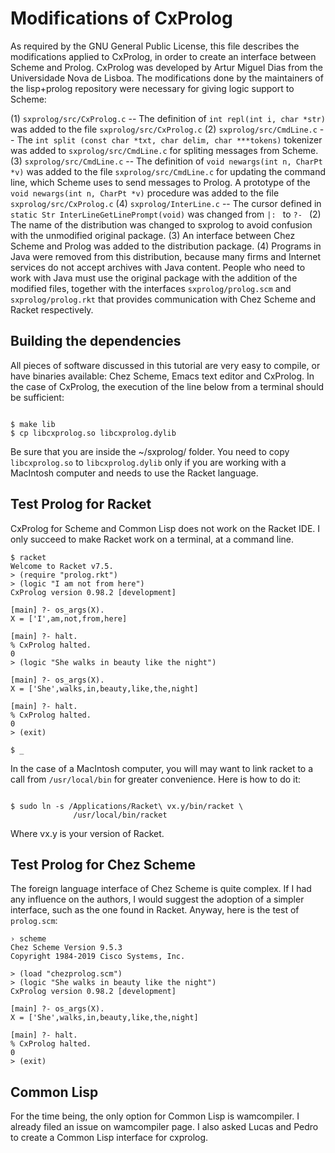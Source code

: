 # Modifications of CxProlog
As required by the GNU General Public License,
this file describes the modifications applied
to CxProlog, in order to create an interface
between Scheme and Prolog. CxProlog was developed
by Artur Miguel Dias from the Universidade Nova
de Lisboa. The modifications done by the maintainers
of the lisp+prolog repository were necessary for
giving logic support to Scheme:

(1) `sxprolog/src/CxProlog.c` -- The definition of `int repl(int i, char *str)` was added to
    the file `sxprolog/src/CxProlog.c`
(2) `sxprolog/src/CmdLine.c` -- The `int split (const char *txt, char delim, char ***tokens)`
    tokenizer was added to `sxprolog/src/CmdLine.c` for spliting messages from Scheme.
(3) `sxprolog/src/CmdLine.c` -- The definition of `void newargs(int n, CharPt *v)` was added
    to the file `sxprolog/src/CmdLine.c` for updating the command line, which Scheme uses to
    send messages to Prolog. A prototype of the `void newargs(int n, CharPt *v)` procedure
    was added to the file `sxprolog/src/CxProlog.c`
(4) `sxprolog/InterLine.c` -- The cursor defined in `static Str InterLineGetLinePrompt(void)`
    was changed from `|: ` to `?- `
(2) The name of the distribution was changed to sxprolog to avoid confusion with the unmodified
    original package.
(3) An interface between Chez Scheme and Prolog was added to the distribution package.
(4) Programs in Java were removed from this distribution, because many firms and Internet
    services do not accept archives with Java content. People who need to work with Java
    must use the original package with the addition of the modified files, together with
    the interfaces `sxprolog/prolog.scm` and `sxprolog/prolog.rkt` that provides
    communication with Chez Scheme and Racket respectively.

## Building the dependencies
All pieces of software discussed in this tutorial are very easy to compile, or have binaries
available: Chez Scheme, Emacs text editor and CxProlog. In the case of CxProlog, the execution
of the line below from a terminal should be sufficient:

```shell

$ make lib
$ cp libcxprolog.so libcxprolog.dylib

```

Be sure that you are inside the ~/sxprolog/ folder. You need to copy `libcxprolog.so` to
`libcxprolog.dylib` only if you are working with a MacIntosh computer and needs to use the
Racket language.

## Test Prolog for Racket
CxProlog for Scheme and Common Lisp does not work on the Racket IDE. I only succeed to make
Racket work on a terminal, at a command line.

```shell
$ racket
Welcome to Racket v7.5.
> (require "prolog.rkt")
> (logic "I am not from here")
CxProlog version 0.98.2 [development]

[main] ?- os_args(X).
X = ['I',am,not,from,here]

[main] ?- halt.
% CxProlog halted.
0
> (logic "She walks in beauty like the night")

[main] ?- os_args(X).
X = ['She',walks,in,beauty,like,the,night]

[main] ?- halt.
% CxProlog halted.
0
> (exit)

$ _
```

In the case of a MacIntosh computer, you will may want to link racket to a call from
`/usr/local/bin` for greater convenience. Here is how to do it:

```shell

$ sudo ln -s /Applications/Racket\ vx.y/bin/racket \
              /usr/local/bin/racket

```

Where vx.y is your version of Racket.

## Test Prolog for Chez Scheme
The foreign language interface of Chez Scheme is quite complex. If I had any influence on
the authors, I would suggest the adoption of a simpler interface, such as the one found in
Racket. Anyway, here is the test of `prolog.scm`:

```shell
› scheme
Chez Scheme Version 9.5.3
Copyright 1984-2019 Cisco Systems, Inc.

> (load "chezprolog.scm")
> (logic "She walks in beauty like the night")
CxProlog version 0.98.2 [development]

[main] ?- os_args(X).
X = ['She',walks,in,beauty,like,the,night]

[main] ?- halt.
% CxProlog halted.
0
> (exit)
```

## Common Lisp
For the time being, the only option for Common Lisp is wamcompiler. I already filed an issue on
wamcompiler page. I also asked Lucas and Pedro to create a Common Lisp interface for cxprolog.

